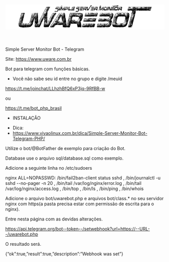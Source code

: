 <center><img src="img/uwarebot.png"></center>
<br><br><br>
Simple Server Monitor Bot - Telegram

Site: https://www.uware.com.br

Bot para telegram com funções básicas.

- Você não sabe seu id entre no grupo e digite /meuid

https://t.me/joinchat/LLhzhBfQ6xP3jq-9RfBB-w

ou

https://t.me/bot_php_brasil


- INSTALAÇÂO

* Dica:
* https://www.vivaolinux.com.br/dica/Simple-Server-Monitor-Bot-Telegram-PHP/

Utilize o bot/@BotFather de exemplo para criação do Bot.

Database use o arquivo sql/database.sql como exemplo.

Adicione a seguinte linha no /etc/sudoers

nginx   ALL=NOPASSWD: /bin/fail2ban-client status sshd , /bin/journalctl -u sshd --no-pager -n 20 , /bin/tail /var/log/nginx/error.log , /bin/tail /var/log/nginx/access.log  , /bin/top , /bin/ls , /bin/ping , /bin/whois

Adicione o arquivo bot/uwarebot.php e arquivos bot/class.* no seu servidor nginx com https(a pasta precisa estar com permissão de escrita para o nginx).

Entre nesta página com as devidas alterações.

https://api.telegram.org/bot--token--/setwebhook?url=https://--URL--/uwarebot.php

O resultado será.

{“ok”:true,”result”:true,”description”:”Webhook was set”}



